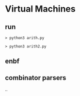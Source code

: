# Virtual Machines

## run

```shell
> python3 arith.py
```



```shell
> python3 arith2.py
```



## enbf


## combinator parsers

..
